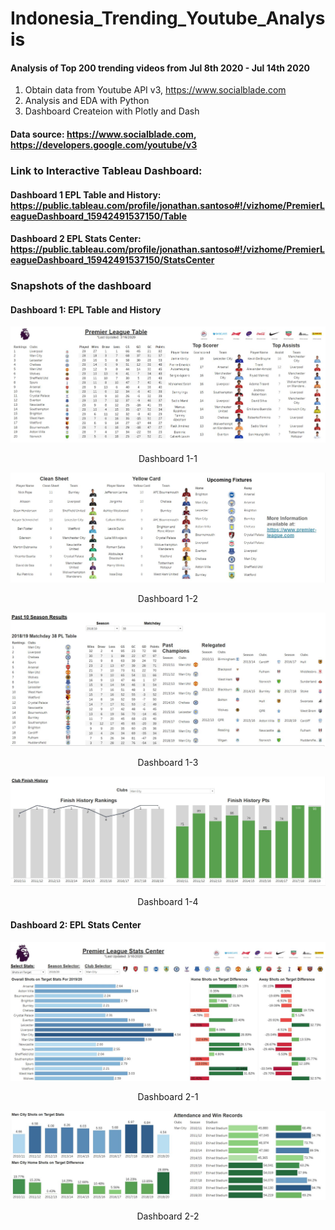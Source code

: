 # Indonesia_Trending_Youtube_Analysis
#### Analysis of Top 200 trending videos from Jul 8th 2020 - Jul 14th 2020

1. Obtain data from Youtube API v3, https://www.socialblade.com
2. Analysis and EDA with Python
3. Dashboard Createion with Plotly and Dash 

#### Data source: https://www.socialblade.com, https://developers.google.com/youtube/v3

### Link to Interactive Tableau Dashboard:
#### Dashboard 1 EPL Table and History: https://public.tableau.com/profile/jonathan.santoso#!/vizhome/PremierLeagueDashboard_15942491537150/Table <br/>
#### Dashboard 2 EPL Stats Center: https://public.tableau.com/profile/jonathan.santoso#!/vizhome/PremierLeagueDashboard_15942491537150/StatsCenter

### Snapshots of the dashboard
#### Dashboard 1: EPL Table and History
<p align="center"> <img src=https://github.com/jsantoso2/Premier_League_Stats_Dashboard/blob/master/Screenshots/dashboard1-1.JPG></p>
<p align="center">Dashboard 1-1<p align="center">
<p align="center"> <img src=https://github.com/jsantoso2/Premier_League_Stats_Dashboard/blob/master/Screenshots/dashboard1-2.JPG></p>
<p align="center">Dashboard 1-2<p align="center">
<p align="center"> <img src=https://github.com/jsantoso2/Premier_League_Stats_Dashboard/blob/master/Screenshots/dashboard1-3.JPG></p>
<p align="center">Dashboard 1-3<p align="center">
<p align="center"> <img src=https://github.com/jsantoso2/Premier_League_Stats_Dashboard/blob/master/Screenshots/dashboard1-4.JPG></p>
<p align="center">Dashboard 1-4<p align="center">

#### Dashboard 2: EPL Stats Center
<p align="center"> <img src=https://github.com/jsantoso2/Premier_League_Stats_Dashboard/blob/master/Screenshots/dashboard2-1.JPG></p>
<p align="center">Dashboard 2-1<p align="center">
<p align="center"> <img src=https://github.com/jsantoso2/Premier_League_Stats_Dashboard/blob/master/Screenshots/dashboard2-2.JPG></p>
<p align="center">Dashboard 2-2<p align="center">

